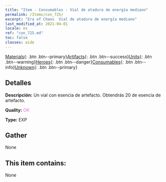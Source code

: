 ```yaml
---
title: "Item - Consumables - Vial de atadura de energía mediano"
permalink: /Items/con_725/
excerpt: "Era of Chaos  Vial de atadura de energía mediano"
last_modified_at: 2021-04-01
locale: es
ref: "con_725.md"
toc: false
classes: wide
---
```

 [Materials](/es/Items/){: .btn .btn--primary}[Artifacts](/es/Items/Artifacts/){: .btn .btn--success}[Units](/es/Items/Units/){: .btn .btn--warning}[Heroes](/es/Items/Heroes/){: .btn .btn--danger}[Consumables](/es/Items/Consumables/){: .btn .btn--info}[Unknown](/es/Items/Unknown/){: .btn .btn--primary}

## Detalles
 **Descripción:** Un vial con esencia de artefacto. Obtendrás 20 de esencia de artefacto.

 **Quality:** <span style="color: #DA70D6">OK</span>

 **Type:** EXP

## Gather

  None

## This item contains:

  None

